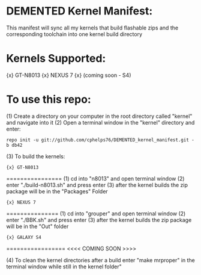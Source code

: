 DEMENTED Kernel Manifest:
=========================

This manifest will sync all my kernels that build flashable zips and the corresponding toolchain into one kernel build directory

Kernels Supported:
==================

{x} GT-N8013
{x} NEXUS 7
{x} (coming soon - S4)

To use this repo:
=================

(1) Create a directory on your computer in the root directory called "kernel" and navigate into it
(2) Open a terminal window in the "kernel" directory and enter:

    repo init -u git://github.com/cphelps76/DEMENTED_kernel_manifest.git -b db42

(3) To build the kernels:

    {x} GT-N8013
================
        (1) cd into "n8013" and open terminal window
        (2) enter "./build-n8013.sh" and press enter
        (3) after the kernel builds the zip package will be in the "Packages" Folder

    {x} NEXUS 7
===============
        (1) cd into "grouper" and open terminal window
        (2) enter "./BBK.sh" and press enter
        (3) after the kernel builds the zip package will be in the "Out" folder

    {x} GALAXY S4
=================
        <<<< COMING SOON >>>>

(4) To clean the kernel directories after a build enter "make mrproper" in the terminal window while still in the kernel folder"

